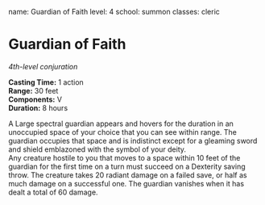 name: Guardian of Faith
level: 4
school: summon
classes: cleric

# Guardian of Faith 
_4th-level conjuration_ 

**Casting Time:** 1 action    
**Range:** 30 feet    
**Components:** V    
**Duration:** 8 hours 

A Large spectral guardian appears and hovers for the duration in an unoccupied space of your choice that you can see within range. The guardian occupies that space and is indistinct except for a gleaming sword and shield emblazoned with the symbol of your deity.    
Any creature hostile to you that moves to a space within 10 feet of the guardian for the first time on a turn must succeed on a Dexterity saving throw. The creature takes 20 radiant damage on a failed save, or half as much damage on a successful one. The guardian vanishes when it has dealt a total of 60 damage.